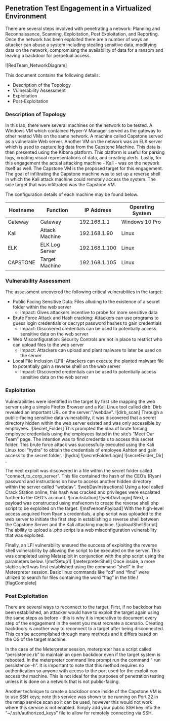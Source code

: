## Penetration Test Engagement in a Virtualized Environment

There are several steps involved with penetrating a network: Planning and Reconnaissance, Scanning, Exploitation, Post Exploitation, and Reporting. Once the network has been exploited there are a number of ways an attacker can abuse a system including stealing sensitive data, modifying data on the network, compromising the availability of data for a ransom and leaving a backdoor for perpetual access.

![RedTeam_NetworkDiagram]

This document contains the following details:
- Description of the Topology
- Vulnerability Assessment
- Exploitation
- Post-Exploitation

### Description of Topology

In this lab, there were several machines on the network to be tested. A Windows VM which contained Hyper-V Manager served as the gateway to other nested VMs on the same network. A machine called Capstone served as a vulnerable Web server. Another VM on the network was an ELK server which is used to capture log data from the Capstone Machine. This data is then presented using the Kibana platform. This platform is useful for parsing logs, creating visual representations of data, and creating alerts. Lastly, for this engagement the actual attacking machine - Kali - was on the network itself as well. The Capstone VM is the proposed target for this engagement. The goal of infiltrating the Capstone machine was to set up a reverse shell in which the Kali attack machine could remotely access the system. The sole target that was infiltrated was the Capstone VM.

The configuration details of each machine may be found below.

| Hostname | Function       | IP Address               | Operating System |
|----------|----------------|--------------------------|------------------|
| Gateway  | Gateway        | 192.168.1.1              | Windows 10 Pro   |
| Kali     | Attack Machine | 192.168.1.90             | Linux            |
| ELK      | ELK Log Server | 192.168.1.100            | Linux            |
| CAPSTONE | Target Machine | 192.168.1.105            | Linux            |

### Vulnerability Assessment

The assessment uncovered the following critical vulnerabiliies in the target:

- Public Facing Sensitive Data: Files alluding to the existence of a secret folder within the web server
  - Impact: Gives attackers incentive to probe for more sensitive data
- Brute Force Attack and Hash cracking: Attackers can use programs to guess login credentials or decrypt password hashes to gain credentials
  - Impact: Discovered credentials can be used to potentially access sensitive data on the web server
- Web Misconfiguration: Security Controls are not in place to restrict who can upload files to the web server
  - Impact: Attackers can upload and plant malware to later be used on the server
- Local File Inclusion (LFI): Attackers can execute the planted malware file to potentially gain a reverse shell on the web server
  - Impact: Discovered credentials can be used to potentially access sensitive data on the web server       

### Exploitation

Vulnerabilities were identified in the target by first site mapping the web server using a simple Firefox Browser and a Kali Linux tool called dirb. Dirb revealed an important URL on the server:"/webdav". ![dirb_scan] Through a public-facing sensitive data vulnerability, it was discovered that a secret directory hidden within the web server existed and was only accessible by employees. ![Secret_Folder] This prompted the idea of brute forcing employee credentials using the employees listed in the site’s “Meet Our Team” page. The intention was to find credentials to access this secret folder. This brute force attack was successfully executed using the Kali Linux tool “hydra” to obtain the credentials of employee Ashton and gain access to the secret folder. ![hydra] ![secretFolderLogin] ![secretFolder_Dir] . 

The next exploit was discovered in a file within the secret folder called "connect_to_corp_server". This file contained the hash of the CEO’s (Ryan) password and instructions on how to access another hidden directory within the server called “webdav”. ![webDavInstructions] Using a tool called Crack Station online, this hash was cracked and privileges were escalated further to the CEO's account. ![crackstation] ![webDavLogin] Next, a payload was constructed using msfvenom to create the reverse shell php script to be exploited on the target. ![msfvenomPayload] With the high-level access acquired from Ryan's credentials, a php script was uploaded to the web server to initiate the first step in establishing a reverse shell between the Capstone Server and the Kali attacking machine. ![uploadShellScript] The ability to upload a .php script is a web misconfiguration vulnerability that was exploited. 

Finally, an LFI vulnerability ensured the success of exploiting the reverse shell vulnerability by allowing the script to be executed on the server. This was completed using Metasploit in conjunction with the php script using the parameters below. ![msfSetup1] ![meterpreterShell] Once inside, a more stable shell was first established using the command “shell” in the Meterpreter session. Basic linux commands like “cd” and “find” were utilized to search for files containing the word “flag” in the title.![flagComplete]

### Post Exploitation

There are several ways to reconnect to the target. First, if no backdoor has been established, an attacker would have to exploit the target again using the same steps as before - this is why it is imperative to document every step of the engagement in the event you must recreate a scenario. Creating backdoors is another way to reconnect to a target after being disconnected. This can be accomplished through many methods and it differs based on the OS of the target machine. 

In the case of the Meterpreter session, meterpreter has a script called “persistence.rb” to maintain an open backdoor even if the target system is rebooted. In the meterpreter command line prompt run the command “ run persistence -h”. It is important to note that this method requires no authentication so anyone with access to the port used for the exploit can access the machine. This is not ideal for the purposes of penetration testing unless it is done on a network that is not public-facing. 

Another technique to create a backdoor once inside of the Capstone VM is to use SSH keys; note this service was shown to be running on Port 22 in the nmap service scan so it can be used, however this would not work where this service is not enabled. Simply add your public SSH key into the “~/.ssh/authorized_keys” file to allow for remotely connecting via SSH. 
